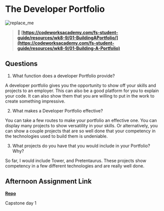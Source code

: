 # The Developer Portfolio

![replace_me](https://codeworks.blob.core.windows.net/public/assets/img/illustrations/placeholder.svg)

> **📖 [https://codeworksacademy.com/fs-student-guide/resources/wk8-9/01-BuildingAPortfolio/](https://codeworksacademy.com/fs-student-guide/resources/wk8-9/01-Building-A-Portfolio)**

## Questions

1. What function does a developer Portfolio provide?

A developer portfolio gives you the opportunity to show off your skills and projects to an employer. This can also be a good platform for you to explain your code. It can also show them that you are willing to put in the work to create something impressive.

2. What makes a Developer Portfolio effective?

You can take a few routes to make your portfolio an effective one. You can display many projects to show versatility in your skills. Or alternatively, you can show a couple projects that are so well done that your competency in the technologies used to build them is undeniable. 

3. What projects do you have that you would include in your Portfolio? Why?

So far, I would include Tower, and Pretentaurus. These projects show competency in a few different technologies and are really well done. 

## Afternoon Assignment Link

**[Repo](https://github.com/CALEBELLIOTT/on-tracker)**

Capstone day 1